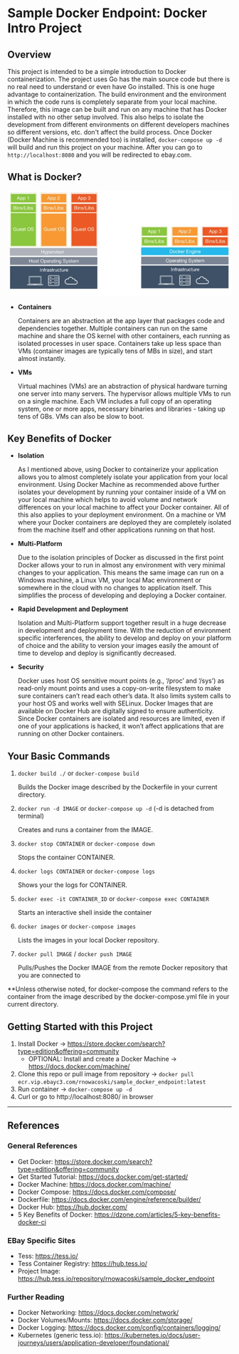 # Sample Docker Endpoint: Docker Intro Project

## Overview
This project is intended to be a simple introduction to Docker containerization. The project uses Go has the main source code but there is no real need to understand or even have Go installed. This is one huge advantage to containerization. The build environment and the environment in which the code runs is completely separate from your local machine. Therefore, this image can be built and run on any machine that has Docker installed with no other setup involved. This also helps to isolate the development from different environments on different developers machines so different versions, etc. don't affect the build process. Once Docker (Docker Machine is recommended too) is installed, `docker-compose up -d` will build and run this project on your machine. After you can go to `http://localhost:8080` and you will be redirected to ebay.com.

## What is Docker?

![alt](./docs/images/virtualmachines-vs-containers.jpg)

- **Containers**

    Containers are an abstraction at the app layer that packages code and dependencies together. Multiple containers can run on the same machine and share the OS kernel with other containers, each running as isolated processes in user space. Containers take up less space than VMs (container images are typically tens of MBs in size), and start almost instantly.

- **VMs**

    Virtual machines (VMs) are an abstraction of physical hardware turning one server into many servers. The hypervisor allows multiple VMs to run on a single machine. Each VM includes a full copy of an operating system, one or more apps, necessary binaries and libraries - taking up tens of GBs. VMs can also be slow to boot.

## Key Benefits of Docker
- **Isolation**

    As I mentioned above, using Docker to containerize your application allows you to almost completely isolate your application from your local environment. Using Docker Machine as recommended above further isolates your development by running your container inside of a VM on your local machine which helps to avoid volume and network differences on your local machine to affect your Docker container. All of this also applies to your deployment environment. On a machine or VM where your Docker containers are deployed they are completely isolated from the machine itself and other applications running on that host. 

- **Multi-Platform**

    Due to the isolation principles of Docker as discussed in the first point Docker allows your to run in almost any environment with very minimal changes to your application. This means the same image can run on a Windows machine, a Linux VM, your local Mac environment or somewhere in the cloud with no changes to application itself. This simplifies the process of developing and deploying a Docker container.

- **Rapid Development and Deployment**

    Isolation and Multi-Platform support together result in a huge decrease in development and deployment time. With the reduction of environment specific interferences, the ability to develop and deploy on your platform of choice and the ability to version your images easily the amount of time to develop and deploy is significantly decreased.

- **Security**

    Docker uses host OS sensitive mount points (e.g., ‘/proc’ and ‘/sys’) as read-only mount points and uses a copy-on-write filesystem to make sure containers can’t read each other’s data. It also limits system calls to your host OS and works well with SELinux. Docker Images that are available on Docker Hub are digitally signed to ensure authenticity. Since Docker containers are isolated and resources are limited, even if one of your applications is hacked, it won’t affect applications that are running on other Docker containers.

## Your Basic Commands

1. `docker build ./` or `docker-compose build`
    
    Builds the Docker image described by the Dockerfile in your current directory.

2. `docker run -d IMAGE` or `docker-compose up -d` (-d is detached from terminal)

    Creates and runs a container from the IMAGE. 

3. `docker stop CONTAINER` or `docker-compose down`

    Stops the container CONTAINER. 

4. `docker logs CONTAINER` or `docker-compose logs`

    Shows your the logs for CONTAINER.

5. `docker exec -it CONTAINER_ID` or `docker-compose exec CONTAINER`

    Starts an interactive shell inside the container

6. `docker images` or `docker-compose images`

    Lists the images in your local Docker repository.

7. `docker pull IMAGE` / `docker push IMAGE`

    Pulls/Pushes the Docker IMAGE from the remote Docker repository that you are connected to

\*\*Unless otherwise noted, for docker-compose the command refers to the container from the image described by the docker-compose.yml file in your current directory.

## Getting Started with this Project

1. Install Docker -> https://store.docker.com/search?type=edition&offering=community
    - OPTIONAL: Install and create a Docker Machine -> https://docs.docker.com/machine/ 
2. Clone this repo or pull image from repository -> `docker pull ecr.vip.ebayc3.com/rnowacoski/sample_docker_endpoint:latest`
3. Run container -> `docker-compose up -d`
4. Curl or go to http://localhost:8080/ in browser

***

## References
### General References
- Get Docker: https://store.docker.com/search?type=edition&offering=community
- Get Started Tutorial: https://docs.docker.com/get-started/
- Docker Machine: https://docs.docker.com/machine/ 
- Docker Compose: https://docs.docker.com/compose/
- Dockerfile: https://docs.docker.com/engine/reference/builder/
- Docker Hub: https://hub.docker.com/
- 5 Key Benefits of Docker: https://dzone.com/articles/5-key-benefits-docker-ci

### EBay Specific Sites
- Tess: https://tess.io/
- Tess Container Registry: https://hub.tess.io/
- Project Image: https://hub.tess.io/repository/rnowacoski/sample_docker_endpoint

### Further Reading
- Docker Networking: https://docs.docker.com/network/
- Docker Volumes/Mounts: https://docs.docker.com/storage/
- Docker Logging: https://docs.docker.com/config/containers/logging/
- Kubernetes (generic tess.io): https://kubernetes.io/docs/user-journeys/users/application-developer/foundational/